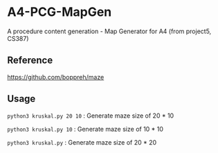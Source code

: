 # A4-PCG-MapGen
A procedure content generation - Map Generator for A4 (from project5, CS387)

## Reference
https://github.com/boppreh/maze

## Usage
`python3 kruskal.py 20 10`
: Generate maze size of 20 * 10 

`python3 kruskal.py 10`
: Generate maze size of 10 * 10

`python3 kruskal.py`
: Generate maze size of 20 * 20
